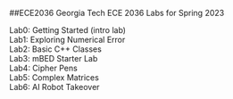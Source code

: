 ##ECE2036
Georgia Tech ECE 2036 Labs for Spring 2023 <br> 

Lab0: Getting Started (intro lab) <br> 
Lab1: Exploring Numerical Error <br> 
Lab2: Basic C++ Classes <br> 
Lab3: mBED Starter Lab <br> 
Lab4: Cipher Pens <br> 
Lab5: Complex Matrices <br> 
Lab6: AI Robot Takeover <br> 

